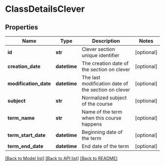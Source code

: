 # ClassDetailsClever

## Properties
Name | Type | Description | Notes
------------ | ------------- | ------------- | -------------
**id** | **str** | Clever section unique identifier | [optional] 
**creation_date** | **datetime** | The creation date of the section on clever | [optional] 
**modification_date** | **datetime** | The last modification date of the section on clever | [optional] 
**subject** | **str** | Normalized subject of the course | [optional] 
**term_name** | **str** | Name of the term when this course happens | [optional] 
**term_start_date** | **datetime** | Beginning date of the term | [optional] 
**term_end_date** | **datetime** | End date of the term | [optional] 

[[Back to Model list]](../README.md#documentation-for-models) [[Back to API list]](../README.md#documentation-for-api-endpoints) [[Back to README]](../README.md)


